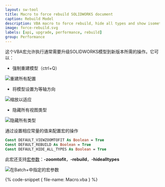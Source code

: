 ```yaml
---
layout: sw-tool
title: Macro to force rebuild SOLIDWORKS document
caption: Rebuild Model
description: VBA macro to force rebuild, hide all types and show isometric view of SOLIDWORKS model
image: force-rebuild.svg
labels: [api, upgrade, performance, rebuild]
group: Performance
---
```

这个VBA宏允许执行通常需要升级SOLIDWORKS模型到新版本所需的操作。它可以：

* 强制重建模型（ctrl+Q）

![重建所有配置](rebuild-all-configurations.png)

* 将模型设置为等轴方向

![缩放以适应](zoom-to-fit.png)

* 隐藏所有视图类型

![隐藏所有类型](view-hide-all-types.png)

通过设置相应常量的值来配置宏的操作

~~~ vb
Const DEFAULT_VIEWZOOMTOFIT As Boolean = True
Const DEFAULT_REBUILD As Boolean = True
Const DEFAULT_HIDE_ALL_TYPES As Boolean = True
~~~

此宏还支持[宏参数](https://cadplus.xarial.com/macro-arguments/)：**-zoomtofit**，**-rebuild**，**-hidealltypes**

![在Batch+中指定的宏参数](batch-plus-arguments.png)

{% code-snippet { file-name: Macro.vba } %}